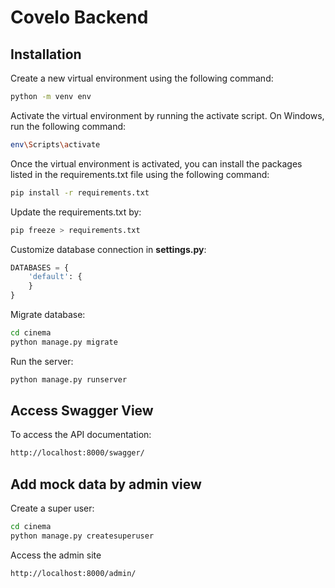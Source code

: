 # Covelo Backend

## Installation

Create a new virtual environment using the following command:

```bash
python -m venv env
```

Activate the virtual environment by running the activate script. On Windows, run the following command:

```bash
env\Scripts\activate
```

Once the virtual environment is activated, you can install the packages listed in the requirements.txt file using the following command:

```bash
pip install -r requirements.txt
```

Update the requirements.txt by:
```bash
pip freeze > requirements.txt
```

Customize database connection in **settings.py**:

```python
DATABASES = {
    'default': {
    }
}
```

Migrate database:

```bash
cd cinema
python manage.py migrate
```

Run the server:

```bash
python manage.py runserver
```

## Access Swagger View

To access the API documentation:

```bash
http://localhost:8000/swagger/
```

## Add mock data by admin view

Create a super user:

```bash
cd cinema
python manage.py createsuperuser
```

Access the admin site

```bash
http://localhost:8000/admin/
```
